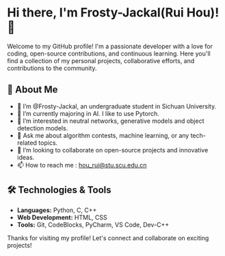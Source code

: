 # Hi there, I'm Frosty-Jackal(Rui Hou)! 👋


Welcome to my GitHub profile! I'm a passionate developer with a love for coding, open-source contributions, and continuous learning. Here you'll find a collection of my personal projects, collaborative efforts, and contributions to the community.


## 🚀 About Me

- 👋 I’m @Frosty-Jackal, an undergraduate student in Sichuan University.
- 🌱 I’m currently majoring in AI. I like to use Pytorch.
- 👀 I’m interested in neutral networks, generative models and object detection models.
- 💬 Ask me about algorithm contests, machine learning, or any tech-related topics.
- 🤝 I’m looking to collaborate on open-source projects and innovative ideas.
- 📫 How to reach me : hou_rui@stu.scu.edu.cn


## 🛠️ Technologies & Tools

- **Languages:** Python, C, C++
- **Web Development:** HTML, CSS
- **Tools:** Git, CodeBlocks, PyCharm, VS Code, Dev-C++



Thanks for visiting my profile! Let's connect and collaborate on exciting projects!

